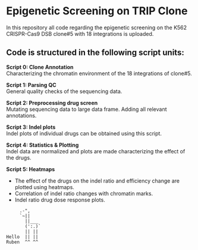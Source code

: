 # Epigenetic Screening on TRIP Clone
In this repository all code regarding the epigenetic screening on the K562 CRISPR-Cas9 DSB clone#5 with 18 integrations is uploaded. 


## Code is structured in the following script units:
**Script 0: Clone Annotation**\
Characterizing the chromatin environment of the 18 integrations of clone#5.

**Script 1: Parsing QC**\
General quality checks of the sequencing data.

**Script 2: Preprocessing drug screen**\
Mutating sequencing data to large data frame. Adding all relevant annotations.

**Script 3: Indel plots**\
Indel plots of individual drugs can be obtained using this script.

**Script 4: Statistics & Plotting**\
Indel data are normalized and plots are made characterizing the effect of the drugs.

**Script 5: Heatmaps**
- The effect of the drugs on the indel ratio and efficiency change are plotted using heatmaps. 
- Correlation of indel ratio changes with chromatin marks.
- Indel ratio drug dose response plots.


```
     .-",
     `~||
       ||___
       (':.)`
       || ||
Hello  || ||
Ruben  ^^ ^^

```
